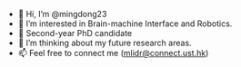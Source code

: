 - 👋 Hi, I’m @mingdong23
- 👀 I’m interested in Brain-machine Interface and Robotics.
- 🌱 Second-year PhD candidate
- 💞️ I’m thinking about my future research areas.
- 📫 Feel free to connect me (mlidr@connect.ust.hk)

<!---
mingdong23/mingdong23 is a ✨ special ✨ repository because its `README.md` (this file) appears on your GitHub profile.
You can click the Preview link to take a look at your changes.
--->

